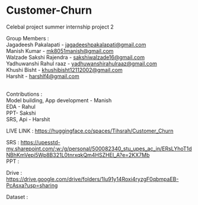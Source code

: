 # Customer-Churn
Celebal project summer internship project 2

Group Members : <br>
Jagadeesh Pakalapati - jagadeeshpakalapati@gmail.com <br>
Manish Kumar - mk8051manish@gmail.com <br>
Walzade Sakshi Rajendra - sakshiwalzade16@gmail.com <br>
Yadhuwanshi Rahul raaz - yadhuwanshirahulraaz@gmail.com <br>
Khushi Bisht - khushibisht12112002@gmail.com <br>
Harshit - harshlf4@gmail.com <br>

<br>
Contributions : <br>
Model building, App development - Manish <br>
EDA - Rahul <br>
PPT- Sakshi <br>
SRS, Api - Harshit <br>

LIVE LINK : https://huggingface.co/spaces/Tihsrah/Customer_Churn

SRS : https://upesstd-my.sharepoint.com/:w:/g/personal/500082340_stu_upes_ac_in/ERsLYhoT1dNBhKmVepi5Wp8B321L0tnrxqkQm4HSZHEI_A?e=2KX7Mb <br>
PPT : 

Drive : https://drive.google.com/drive/folders/1Iu91y14Roxi4ryzgF0qbmpaEB-PcAsxa?usp=sharing

Dataset : 
